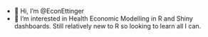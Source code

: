 - 👋 Hi, I’m @EconEttinger
- 👀 I’m interested in Health Economic Modelling in R and Shiny dashboards. Still relatively new to R so looking to learn all I can. 

<!---
EconEttinger/EconEttinger is a ✨ special ✨ repository because its `README.md` (this file) appears on your GitHub profile.
You can click the Preview link to take a look at your changes.
--->
